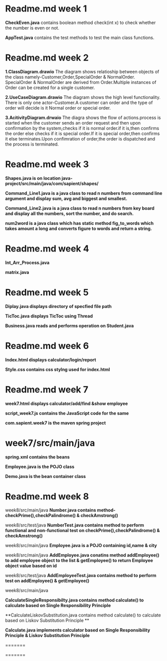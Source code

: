 # Readme.md week 1

**CheckEven.java**
contains boolean method check(int x) to check whether the number is even or not.

**AppTest.java**
contains the test methods to test the main class functions.

# Readme.md week 2

**1.ClassDiagram.drawio**
The diagram shows relatioship between objects of the class namely-Customer,Order,SpecialOrder & NormalOrder.
SpecialOrder & NormalOrder are derived from Order.Multiple instances of Order can be created for a single customer.

**2.UseCaseDiagram.drawio**
The diagram shows the high level functionality.
There is only one actor-Customer.A customer can order and the type of order will decide is it Normal order or special order.

**3.AcitivityDiagram.drwaio**
The diagra shows the flow of actions.process is started when the customer sends an order request and then upon confirmation by the system,checks if it is normal order.if it is,then confirms the order else checks if it is special order.If it is special order,then confirms it else  terminates.Upon confimration of order,the order is dispatched and the process is terminated.

# Readme.md week 3

**Shapes.java is on location java-project/src/main/java/com/sapient/shapes/**

**Command_Line1.java is a java class to read n numbers from command line argument and display sum, avg and biggest and smallest.**

**Command_Line2.java is a java class  to read n numbers from key board and display all the numbers, sort the number, and do  search.**

**num2word is a java class which has static method fig_to_words  which takes amount a long and converts figure to words and return a string.**


# Readme.md week 4

**Int_Arr_Process.java**

**matrix.java**


# Readme.md week 5

**Diplay.java displays directory of specfied file path**

**TicToc.java displays TicToc using Thread**

**Business.java reads and performs operation on Student.java**


# Readme.md week 6

**Index.html displays calculator/login/report**

**Style.css contains css stylng used for index.html**


# Readme.md week 7

**week7.html displays calculator/add/find &show employee**

**script_week7.js contains the JavaScript code for the same**


**com.sapient.week7 is the maven spring project**

week7/src/main/java
=======

**spring.xml contains the beans**

**Employee.java is the POJO class**

**Demo.java is the bean container class**


# Readme.md week 8

week8/src/main/java **Number.java contains method-checkPrime(),checkPalindrome() & checkAmstrong()**

week8/src/test/java **NumberTest.java contains method to perform functional and non-functional test on checkPrime(),checkPalindrome() & checkAmstrong()**

week8/src/main/java **Employee.java is a POJO containing id,name & city**

week8/src/main/java **AddEmployee.java conatins method addEmployee() to add employee object to the list & getEmployee() to return Employee object value based on id**

week8/src/test/java **AddEmployeeTest.java contains method to perform test on addEmployee() & getEmployee()**

week8/src/main/java

**CalculateSingleResponsibilty.java contains method calculate() to calculate based on Single Responsibility Principle**

**CalculateLiskovSubstitution.java contains method calculate() to calculate based on Liskov Substitution Principle **

**Calculate.java implements calculator based on Single Responsibility Principle & Liskov Substitution Principle**



=======


=======


